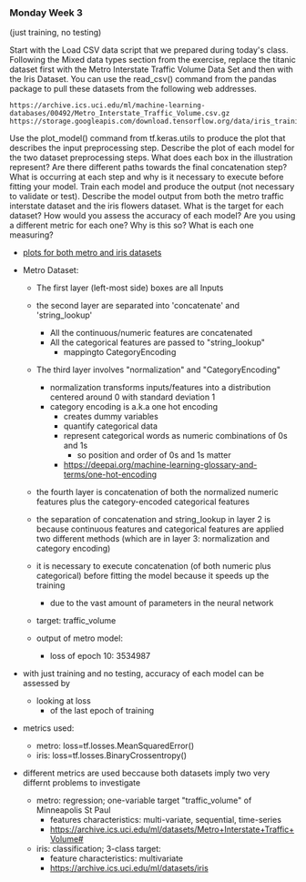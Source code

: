 ### Monday Week 3
(just training, no testing)

Start with the Load CSV data script that we prepared during today's class. Following the Mixed data types section from the exercise, replace the titanic dataset first with the Metro Interstate Traffic Volume Data Set and then with the Iris Dataset. You can use the read_csv() command from the pandas package to pull these datasets from the following web addresses.

    https://archive.ics.uci.edu/ml/machine-learning-databases/00492/Metro_Interstate_Traffic_Volume.csv.gz
    https://storage.googleapis.com/download.tensorflow.org/data/iris_training.csv

Use the plot_model() command from tf.keras.utils to produce the plot that describes the input preprocessing step. 
Describe the plot of each model for the two dataset preprocessing steps. 
What does each box in the illustration represent? Are there different paths towards the final concatenation step? 
What is occurring at each step and why is it necessary to execute before fitting your model. 
Train each model and produce the output (not necessary to validate or test). 
Describe the model output from both the metro traffic interstate dataset and the iris flowers dataset. 
What is the target for each dataset? How would you assess the accuracy of each model? Are you using a different metric for each one? 
Why is this so? What is each one measuring?
- [plots for both metro and iris datasets](mon3_images.md)
- Metro Dataset:
    - The first layer (left-most side) boxes are all Inputs
    - the second layer are separated into 'concatenate' and 'string_lookup'
        - All the continuous/numeric features are concatenated
        - All the categorical features are passed to "string_lookup"
            - mappingto CategoryEncoding
    - The third layer involves "normalization" and "CategoryEncoding"
        - normalization transforms inputs/features into a distribution centered around 0 with standard deviation 1
        - category encoding is a.k.a one hot encoding
            - creates dummy variables 
            - quantify categorical data
            - represent categorical words as numeric combinations of 0s and 1s
                - so position and order of 0s and 1s matter
            - https://deepai.org/machine-learning-glossary-and-terms/one-hot-encoding
    - the fourth layer is concatenation of both the normalized numeric features plus the category-encoded categorical features
    - the separation of concatenation and string_lookup in layer 2 is because continuous features and categorical features are applied
      two different methods (which are in layer 3: normalization and category encoding)
    - it is necessary to execute concatenation (of both numeric plus categorical) before fitting the model
    because it speeds up the training 
        - due to the vast amount of parameters in the neural network
    
    - target: traffic_volume
    - output of metro model:
        - loss of epoch 10: 3534987
    
- with just training and no testing, accuracy of each model can be assessed by
    - looking at loss
        - of the last epoch of training
- metrics used:
    - metro: loss=tf.losses.MeanSquaredError()
    - iris: loss=tf.losses.BinaryCrossentropy()
- different metrics are used beccause both datasets imply two very differnt problems to investigate
    - metro: regression; one-variable target "traffic_volume" of Minneapolis St Paul 
        - features characteristics: multi-variate, sequential, time-series
        - https://archive.ics.uci.edu/ml/datasets/Metro+Interstate+Traffic+Volume#
    - iris: classification; 3-class target:
        - feature characteristics: multivariate
        - https://archive.ics.uci.edu/ml/datasets/iris 
    
    
    